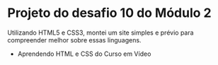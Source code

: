 ﻿# Projeto do desafio 10 do Módulo 2

 Utilizando HTML5 e CSS3, montei um site simples e prévio para compreender melhor sobre essas linguagens.

 * Aprendendo HTML e CSS do Curso em Vídeo
